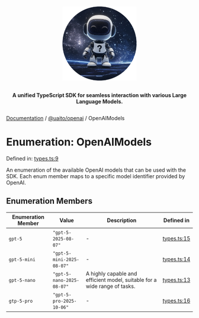 <div style="display:flex; flex-direction:column; align-items:center;">
<p align="center">
  <img src="../UAITO.png" alt="UAITO Logo" width="200"/>
</p>

<p align="center">
  <strong>A unified TypeScript SDK for seamless interaction with various Large Language Models.</strong>
</p>
</div>

[Documentation](README.md) / [@uaito/openai](@uaito.openai.md) / OpenAIModels

# Enumeration: OpenAIModels

Defined in: [types.ts:9](https://github.com/elribonazo/uaito/blob/cfdf025250d7b4eddd23a524d8b4cfadce122069/packages/openai/src/types.ts#L9)

An enumeration of the available OpenAI models that can be used with the SDK.
Each enum member maps to a specific model identifier provided by OpenAI.

## Enumeration Members

| Enumeration Member | Value | Description | Defined in |
| ------ | ------ | ------ | ------ |
| <a id="gpt-5"></a> `gpt-5` | `"gpt-5-2025-08-07"` | - | [types.ts:15](https://github.com/elribonazo/uaito/blob/cfdf025250d7b4eddd23a524d8b4cfadce122069/packages/openai/src/types.ts#L15) |
| <a id="gpt-5-mini"></a> `gpt-5-mini` | `"gpt-5-mini-2025-08-07"` | - | [types.ts:14](https://github.com/elribonazo/uaito/blob/cfdf025250d7b4eddd23a524d8b4cfadce122069/packages/openai/src/types.ts#L14) |
| <a id="gpt-5-nano"></a> `gpt-5-nano` | `"gpt-5-nano-2025-08-07"` | A highly capable and efficient model, suitable for a wide range of tasks. | [types.ts:13](https://github.com/elribonazo/uaito/blob/cfdf025250d7b4eddd23a524d8b4cfadce122069/packages/openai/src/types.ts#L13) |
| <a id="gtp-5-pro"></a> `gtp-5-pro` | `"gpt-5-pro-2025-10-06"` | - | [types.ts:16](https://github.com/elribonazo/uaito/blob/cfdf025250d7b4eddd23a524d8b4cfadce122069/packages/openai/src/types.ts#L16) |
